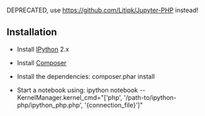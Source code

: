 DEPRECATED, use https://github.com/Litipk/Jupyter-PHP instead!


Installation
------------

* Install [IPython](http://ipython.org) 2.x
* Install [Composer](https://getcomposer.org/)
* Install the dependencies:
  composer.phar install

* Start a notebook using:
  ipython notebook --KernelManager.kernel_cmd="['php', '/path-to/ipython-php/ipython_php.php', '{connection_file}']"

